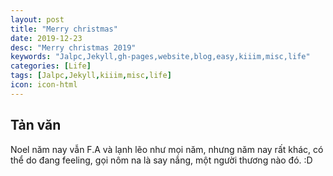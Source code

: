 ```yaml
---
layout: post
title: "Merry christmas"
date: 2019-12-23
desc: "Merry christmas 2019"
keywords: "Jalpc,Jekyll,gh-pages,website,blog,easy,kiiim,misc,life"
categories: [Life]
tags: [Jalpc,Jekyll,kiiim,misc,life]
icon: icon-html
---
```

<h2>Tản văn</h2>
<p>Noel năm nay vẫn F.A và lạnh lẽo như mọi năm, nhưng năm nay rất khác, có thể do đang feeling, gọi nôm na là say nắng, một người thương nào đó. :D</p>
